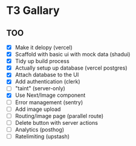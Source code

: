 # T3 Gallary

## TOO

- [x] Make it delopy (vercel)
- [x] Scaffold with basic ui with mock data (shadui)
- [x] Tidy up build process
- [x] Actually setup up database (vercel postgres)
- [x] Attach database to the UI
- [x] Add authentication (clerk)
- [ ] "taint" (server-only)
- [x] Use Next/Image component
- [ ] Error management (sentry)
- [ ] Add image upload
- [ ] Routing/image page (parallel route)
- [ ] Delete button with server actions
- [ ] Analytics (posthog)
- [ ] Ratelimiting (upstash)
